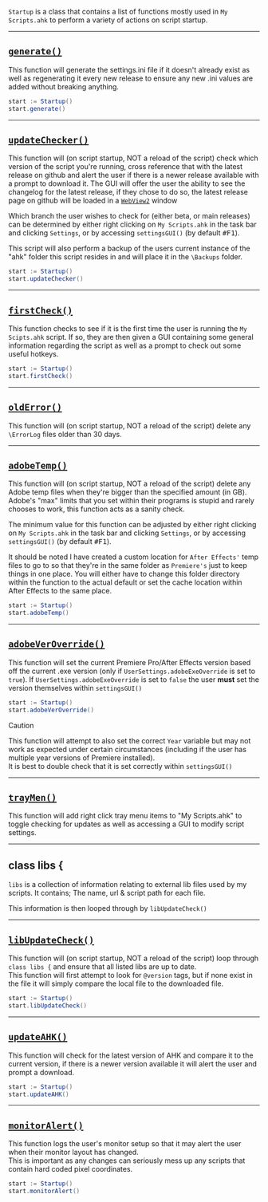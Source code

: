 `Startup` is a class that contains a list of functions mostly used in `My Scripts.ahk` to perform a variety of actions on script startup.
***

## <u>`generate()`</u>
This function will generate the settings.ini file if it doesn't already exist as well as regenerating it every new release to ensure any new .ini values are added without breaking anything.
```c#
start := Startup()
start.generate()
```
***

## <u>`updateChecker()`</u>
This function will (on script startup, NOT a reload of the script) check which version of the script you're running, cross reference that with the latest release on github and alert the user if there is a newer release available with a prompt to download it. The GUI will offer the user the ability to see the changelog for the latest release, if they chose to do so, the latest release page on github will be loaded in a [`WebView2`](https://github.com/thqby/ahk2_lib/tree/master/WebView2) window

Which branch the user wishes to check for (either beta, or main releases) can be determined by either right clicking on `My Scripts.ahk` in the task bar and clicking  `Settings`, or by accessing `settingsGUI()` (by default <kbd>#F1</kbd>).

This script will also perform a backup of the users current instance of the "ahk" folder this script resides in and will place it in the `\Backups` folder.
```c#
start := Startup()
start.updateChecker()
```
***

## <u>`firstCheck()`</u>
This function checks to see if it is the first time the user is running the `My Scipts.ahk` script. If so, they are then given a GUI containing some general information regarding the script as well as a prompt to check out some useful hotkeys.
```c#
start := Startup()
start.firstCheck()
```
***

## <u>`oldError()`</u>
This function will (on script startup, NOT a reload of the script) delete any `\ErrorLog` files older than 30 days.
***

## <u>`adobeTemp()`</u>
This function will (on script startup, NOT a reload of the script) delete any Adobe temp files when they're bigger than the specified amount (in GB). Adobe's "max" limits that you set within their programs is stupid and rarely chooses to work, this function acts as a sanity check.

The minimum value for this function can be adjusted by either right clicking on `My Scripts.ahk` in the task bar and clicking  `Settings`, or by accessing `settingsGUI()` (by default <kbd>#F1</kbd>).

It should be noted I have created a custom location for `After Effects'` temp files to go to so that they're in the same folder as `Premiere's` just to keep things in one place. You will either have to change this folder directory within the function to the actual default or set the cache location within After Effects to the same place.
```c#
start := Startup()
start.adobeTemp()
```
***

## <u>`adobeVerOverride()`</u>
This function will set the current Premiere Pro/After Effects version based off the current .exe version (only if `UserSettings.adobeExeOverride` is set to `true`). If `UserSettings.adobeExeOverride` is set to `false` the user **must** set the version themselves within `settingsGUI()`
```c#
start := Startup()
start.adobeVerOverride()
```

> [!Caution]
> This function will attempt to also set the correct `Year` variable but may not work as expected under certain circumstances (including if the user has multiple year versions of Premiere installed).  
> It is best to double check that it is set correctly within `settingsGUI()`
***

## <u>`trayMen()`</u>
This function will add right click tray menu items to "My Scripts.ahk" to toggle checking for updates as well as accessing a GUI to modify script settings.
***

## class libs {
`libs` is a collection of information relating to external lib files used by my scripts. It contains; The name, url & script path for each file.

This information is then looped through by `libUpdateCheck()`

***
## <u>`libUpdateCheck()`</u>
This function will (on script startup, NOT a reload of the script) loop through `class libs {` and ensure that all listed libs are up to date.  
This function will first attempt to look for `@version` tags, but if none exist in the file it will simply compare the local file to the downloaded file.
```c#
start := Startup()
start.libUpdateCheck()
```
***

## <u>`updateAHK()`</u>
This function will check for the latest version of AHK and compare it to the current version, if there is a newer version available it will alert the user and prompt a download.
```c#
start := Startup()
start.updateAHK()
```
***

## <u>`monitorAlert()`</u>
This function logs the user's monitor setup so that it may alert the user when their monitor layout has changed.  
This is important as any changes can seriously mess up any scripts that contain hard coded pixel coordinates.
```c#
start := Startup()
start.monitorAlert()
```